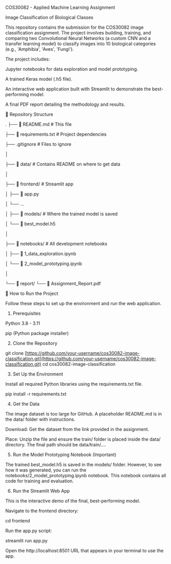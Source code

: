 COS30082 - Applied Machine Learning Assignment

Image Classification of Biological Classes

This repository contains the submission for the COS30082 image classification assignment. The project involves building, training, and comparing two Convolutional Neural Networks (a custom CNN and a transfer learning model) to classify images into 10 biological categories (e.g., 'Amphibia', 'Aves', 'Fungi').

The project includes:

Jupyter notebooks for data exploration and model prototyping.

A trained Keras model (.h5 file).

An interactive web application built with Streamlit to demonstrate the best-performing model.

A final PDF report detailing the methodology and results.

📂 Repository Structure

.
├── 📜 README.md         # This file 

├── 🐍 requirements.txt  # Project dependencies 

├── .gitignore          # Files to ignore 

│

├── 📂 data/            # Contains README on where to get data 

│

├── 📂 frontend/        # Streamlit app 

│   ├── 📄 app.py

│   └── ...

│
├── 📂 models/          # Where the trained model is saved 

│   └── 📄 best_model.h5

│

├── 📂 notebooks/       # All development notebooks 

│   ├── 🧪 1_data_exploration.ipynb

│   └── 🧠 2_model_prototyping.ipynb

│

└── 📂 report/ 
    └── 📄 Assignment_Report.pdf 


🚀 How to Run the Project

Follow these steps to set up the environment and run the web application.

1. Prerequisites

Python 3.8 - 3.11

pip (Python package installer)

2. Clone the Repository

git clone [https://github.com/your-username/cos30082-image-classification.git](https://github.com/your-username/cos30082-image-classification.git)
cd cos30082-image-classification


3. Set Up the Environment

Install all required Python libraries using the requirements.txt file.

pip install -r requirements.txt


4. Get the Data

The image dataset is too large for GitHub. A placeholder README.md is in the data/ folder with instructions.

Download: Get the dataset from the link provided in the assignment.

Place: Unzip the file and ensure the train/ folder is placed inside the data/ directory. The final path should be data/train/....

5. Run the Model Prototyping Notebook (Important)

The trained best_model.h5 is saved in the models/ folder. However, to see how it was generated, you can run the notebooks/2_model_prototyping.ipynb notebook. This notebook contains all code for training and evaluation.

6. Run the Streamlit Web App

This is the interactive demo of the final, best-performing model.

Navigate to the frontend directory:

cd frontend


Run the app.py script:

streamlit run app.py


Open the http://localhost:8501 URL that appears in your terminal to use the app.
